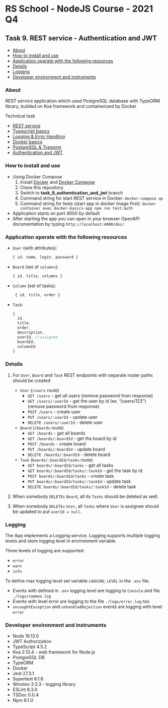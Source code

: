 # RS School - NodeJS Course - 2021 Q4

## Task 9. REST service - Authentication and JWT

- [About](#about)
- [How to install and use](#how-to-install-and-use)
- [Application operate with the following resources](#application-operate-with-the-following-resources)
- [Details](#details)
- [Logging](#logging)
- [Developer environment and instruments](#developer-environment-and-instruments)

### About
REST service application which used PostgreSQL database with TypeORM library, builded on Koa framework and containerized by Docker

Technical task
- [REST service](https://github.com/rolling-scopes-school/basic-nodejs-course/blob/master/descriptions/rest-service.md)
- [Typescript basics](https://github.com/rolling-scopes-school/basic-nodejs-course/blob/master/descriptions/typescript-basics.md)
- [Logging & Error Handling](https://github.com/rolling-scopes-school/basic-nodejs-course/blob/master/descriptions/logging-error-handling.md)
- [Docker basics](https://github.com/rolling-scopes-school/basic-nodejs-course/blob/master/descriptions/docker-basics.md)
- [PostgreSQL & Typeorm](https://github.com/rolling-scopes-school/basic-nodejs-course/blob/master/descriptions/postgresql-typeorm.md)
- [Authentication and JWT](https://github.com/rolling-scopes-school/basic-nodejs-course/blob/master/descriptions/auth-jwt.md)


### How to install and use
- Using Docker Compose
  1. Install [Docker](https://www.docker.com/) and [Docker Compose](https://docs.docker.com/compose/install/)
  2. Clone this repository
  3. Switch to **task_9_authentication_and_jwt** branch
  4. Command string for start REST service in Docker: `docker-compose up`
  5. Command string for tests (start app in docker image first): `docker container exec docker-basics-app npm run test:auth`
- Application starts on port 4000 by default
- After starting the app you can open in your browser OpenAPI documentation by typing `http://localhost:4000/doc/`

### Application operate with the following resources

- `User` (with attributes):
  ```javascript
  { id, name, login, password }
  ```
- `Board` (set of `columns`):
  ```javascript
  { id, title, columns }
  ```
- `Column` (set of tasks):
  ```javascript
   { id, title, order }
  ```
- `Task`:
  ```javascript
  {
    id,
    title,
    order,
    description,
    userId, //assignee
    boardId,
    columnId
  }
  ```

### Details

1. For `User`, `Board` and `Task` REST endpoints with separate router paths should be created
    * `User` (`/users` route)
      * `GET /users` - get all users (remove password from response)
      * `GET /users/:userId` - get the user by id (ex. “/users/123”) (remove password from response)
      * `POST /users` - create user
      * `PUT /users/:userId` - update user
      * `DELETE /users/:userId` - delete user
    * `Board` (`/boards` route)
      * `GET /boards` - get all boards
      * `GET /boards/:boardId` - get the board by id
      * `POST /boards` - create board
      * `PUT /boards/:boardId` - update board
      * `DELETE /boards/:boardId` - delete board
    * `Task` (`boards/:boardId/tasks` route)
      * `GET boards/:boardId/tasks` - get all tasks
      * `GET boards/:boardId/tasks/:taskId` - get the task by id
      * `POST boards/:boardId/tasks` - create task
      * `PUT boards/:boardId/tasks/:taskId` - update task
      * `DELETE boards/:boardId/tasks/:taskId` - delete task

2. When somebody `DELETEs` `Board`, all its `Tasks` should be deleted as well.

3. When somebody `DELETEs` `User`, all `Tasks` where `User` is assignee should be updated to put `userId = null`.

### Logging
The App implements a Logging service. Logging supports multiple logging levels and store logging level in environment variable.

Three levels of logging are supported:
- `error`
- `warn`
- `info`

To define max logging level set variable `LOGGING_LEVEL` in the `.env` file.
- Events with defined in `.env` logging level are logging to `Console` and file `./logs/common.log`
- Events with level error are logging to the file `./logs/error.log` too
- `uncaughtException` and `unhandledRejection` events are logging with level `error`


### Developer environment and instruments
- Node 16.13.0
- JWT Authorization
- TypeScript 4.5.2
- Koa 2.13.4 - web framework for Node.js
- PostgreSQL DB
- TypeORM
- Docker
- Jest 27.3.1
- Supertest 6.1.6
- Winston 3.3.3 - logging library
- ESLint 8.3.0
- TSDoc 0.0.4
- Npm 8.1.0